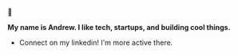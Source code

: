  👋

**My name is Andrew. I like tech, startups, and building cool things.**
  
- Connect on my linkedin! I'm more active there.
  
  
